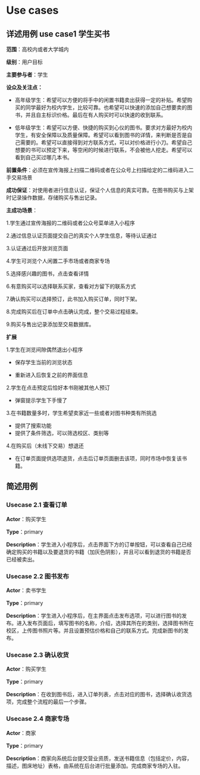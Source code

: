 # Use cases

## 详述用例 use case1 学生买书
**范围**：高校内或者大学城内

**级别**：用户目标

**主要参与者**：学生

**设众及关注点：**

- 高年级学生：希望可以方便的将手中的闲置书籍卖出获得一定的补贴。希望购买的同学最好为校内学生，比较可靠。也希望可以快速的添加自己想要卖的图书，并且自主标识价格。最后在有人购买时可以快速的收到联系。

- 低年级学生：希望可以方便、快捷的购买到心仪的图书。要求对方最好为校内学生，有安全保障以及质量保障。希望可以看到图书的详情，来判断是否是自己需要的。希望可以直接得到对方联系方式，可以对价格进行小刀。希望自己想要的书可以预定下来，等空闲的时候进行联系，不会被他人挖走。希望可以看到自己买过哪几本书。

**前置条件**：必须在宣传海报上扫描二维码或者在公众号上扫描给定的二维码进入二手交易场景

**成功保证**：对使用者进行信息认证，保证个人信息的真实可靠。在图书购买与上架时记录操作数据，存储购买与售出记录。

**主成功场景**：

1.学生通过宣传海报的二维码或者公众号菜单进入小程序

2.通过信息认证页面提交自己的真实个人学生信息，等待认证通过

3.认证通过后开放浏览页面

4.学生可浏览个人闲置二手市场或者商家专场

5.选择感兴趣的图书，点击查看详情

6.有意购买可以选择联系买家，查看对方留下的联系方式

7.确认购买可以选择预订，此书加入购买订单，同时下架。

8.完成购买后在订单中点击确认完成，整个交易过程结束。

9.购买与售出记录添加至交易数据库。

**扩展**

1.学生在浏览间隙偶然退出小程序

* 保存学生当前的浏览状态

* 重新进入后恢复之前的界面信息

2.学生在点击预定后恰好本书刚被其他人预订
* 弹窗提示学生下手慢了

3.在书籍数量多时，学生希望卖家近一些或者对图书种类有所挑选
* 提供了搜索功能
* 提供了条件筛选，可以筛选校区、类别等

4.在购买后（未线下交易）想退还
* 在订单页面提供选项退货，点击后订单页面删去该项，同时市场中恢复该书籍。

## 简述用例
### Usecase 2.1 查看订单

**Actor**：购买学生

**Type**：primary

**Description**：学生进入小程序后，点击界面下方的订单按钮，可以查看自己已经确定购买的书籍以及要退货的书籍（加灰色阴影），并且可以看到退货的书籍是否已经被卖出。

### Usecase 2.2 图书发布

**Actor**：卖书学生

**Type**：primary

**Description**：学生进入小程序后，在主界面点击发布选项，可以进行图书的发布。进入发布页面后，填写图书的名称，介绍，选择其所在的类别，选择图书所在校区，上传图书照片等。并且设置预估价格和自己的联系方式。完成新图书的发布。

### Usecase 2.3 确认收货

**Actor**：购买学生

**Type**：primary

**Description**：在收到图书后，进入订单列表，点击对应的图书，选择确认收货选项，完成整个流程的最后一个步骤。

### Usecase 2.4 商家专场

**Actor**：商家

**Type**：primary

**Description**：商家向系统后台提交营业资质，发送书籍信息（包括定价，内容，描述，图床地址）表格，由系统在后台进行批量添加。完成商家专场的入驻。



